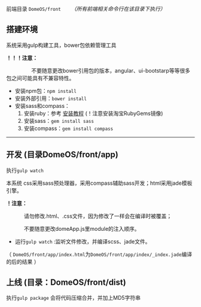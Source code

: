 前端目录  `DomeOS/front` &nbsp;&nbsp; &nbsp;&nbsp; *（所有前端相关命令行在该目录下执行）*

## 搭建环境

系统采用gulp构建工具，bower包依赖管理工具

 **！！！注意：** 

 &nbsp;&nbsp; &nbsp;&nbsp; &nbsp;&nbsp; &nbsp;&nbsp; &nbsp;&nbsp; &nbsp;&nbsp;不要随意更改bower引用包的版本，angular、ui-bootstarp等等很多包之间可能具有不兼容特性。

* 安装npm包：`npm install`
* 安装外部引用：`bower install`
* 安装sass和compass：
	1. 安装ruby：参考 [安装教程](http://www.w3cplus.com/sassguide/install.html)   (！注意安装淘宝RubyGems镜像)
	2. 安装sass：`gem install sass`
	3. 安装compass：`gem install compass`

*****
## 开发  (目录DomeOS/front/app)

执行`gulp watch` 

本系统 css采用sass预处理器，采用compass辅助sass开发；html采用jade模板引擎。

**！注意：**

 &nbsp;&nbsp; &nbsp;&nbsp; &nbsp;&nbsp; &nbsp;&nbsp; 请勿修改.html、.css文件，因为修改了一样会在编译时被覆盖；

 &nbsp;&nbsp; &nbsp;&nbsp; &nbsp;&nbsp; &nbsp;&nbsp; 不要随意更改domeApp.js里module的注入顺序。


* 运行`gulp watch` :监听文件修改，并编译scss、jade文件。

（ `DomeOS/front/app/index.html`为`DomeOS/front/app/index/_index.jade`编译的后的结果 ）


## 上线  (目录：DomeOS/front/dist)

执行`gulp package` 
会将代码压缩合并，并加上MD5字符串 